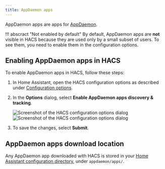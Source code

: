 ```yaml
---
title: AppDaemon apps
---
```


AppDaemon apps are apps for [AppDaemon](https://appdaemon.readthedocs.io/en/stable/).

!!! abscract "Not enabled by default"
    By default, AppDaemon apps are **not** visible in HACS because they are used only by a small subset of users. To see them, you need to enable them in the configuration options.


## Enabling AppDaemon apps in HACS

To enable AppDaemon apps in HACS, follow these steps:

1. In Home Assistant, open the HACS configuration options as described under [Configuration options](/docs/use/configuration/options.md).
2. In the **Options** dialog, select **Enable AppDaemon apps discovery & tracking**.

    ![Screenshot of the HACS configuration options dialog](/assets/images/screenshots/core/options_flow/light.png#only-light)
    ![Screenshot of the HACS configuration options dialog](/assets/images/screenshots/core/options_flow/dark.png#only-dark)

3. To save the changes, select **Submit**.

## AppDaemon apps download location

Any AppDaemon app downloaded with HACS is stored in your [Home Assistant configuration directory](https://www.home-assistant.io/docs/configuration/#to-find-the-configuration-directory), under  `appdaemon/apps/`.